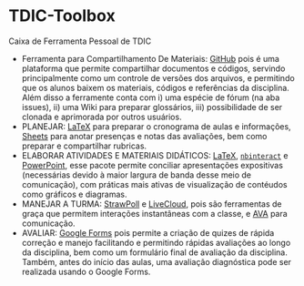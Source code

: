 # TDIC-Toolbox
Caixa de Ferramenta Pessoal de TDIC

- Ferramenta para Compartilhamento De Materiais: [GitHub](https://github.com/) pois é uma plataforma que permite compartilhar documentos e códigos, servindo principalmente como um controle de versões dos arquivos, e permitindo que os alunos baixem os materiais, códigos e referências da disciplina. Além disso a ferramente conta com i) uma espécie de fórum (na aba issues), ii) uma Wiki para preparar glossários, iii) possibilidade de ser clonada e aprimorada por outros usuários.
- PLANEJAR: [LaTeX](https://www.latex-project.org/) para preparar o cronograma de aulas e informações, [Sheets](https://www.google.com/sheets/about/) para anotar presenças e notas das avaliações, bem como preparar e compartilhar rubricas.
- ELABORAR ATIVIDADES E MATERIAIS DIDÁTICOS: [LaTeX](https://www.latex-project.org/), [`nbinteract`](https://www.samlau.me/nbinteract/) e [PowerPoint](https://www.microsoft.com/pt-br/microsoft-365/powerpoint), esse pacote permite conciliar apresentações expositivas (necessárias devido à maior largura de banda desse meio de comunicação), com práticas mais ativas de visualização de contéudos como gráficos e diagramas.
- MANEJAR A TURMA: [StrawPoll](https://strawpoll.com/) e [LiveCloud](https://livecloud.online/en/poll), pois são ferramentas de graça que permitem interações instantâneas com a classe, e [AVA](https://ava2.ead.ufscar.br/login/index.php) para comunicação.
- AVALIAR: [Google Forms](https://www.google.com/intl/pt-BR/forms/about/) pois permite a criação de quizes de rápida correção e manejo facilitando e permitindo rápidas avaliações ao longo da disciplina, bem como um formulário final de avaliação da disciplina. Também, antes do início das aulas, uma avaliação diagnóstica pode ser realizada usando o Google Forms.
